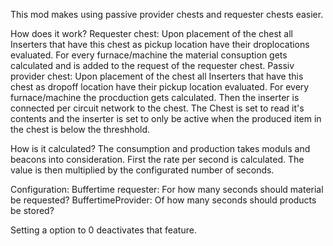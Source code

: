 ﻿This mod makes using passive provider chests and requester chests easier.

How does it work?
Requester chest:
Upon placement of the chest all Inserters that have this chest as pickup location have their droplocations evaluated.
For every furnace/machine the material consuption gets calculated and is added to the request of the requester chest.
Passiv provider chest:
Upon placement of the chest all Inserters that have this chest as dropoff location have their pickup location evaluated.
For every furnace/machine the procduction gets calculated. Then the inserter is connected per circuit network to the chest. The Chest is set to read it's contents and the inserter is set to only be active when the produced item in the chest is below the threshhold.

How is it calculated?
The consumption and production takes moduls and beacons into consideration.
First the rate per second is calculated. The value is then multiplied by the configurated number of seconds.

Configuration:
Buffertime requester:  For how many seconds should material be requested?
BuffertimeProvider: Of how many seconds should products be stored?

Setting a option to 0 deactivates that feature.